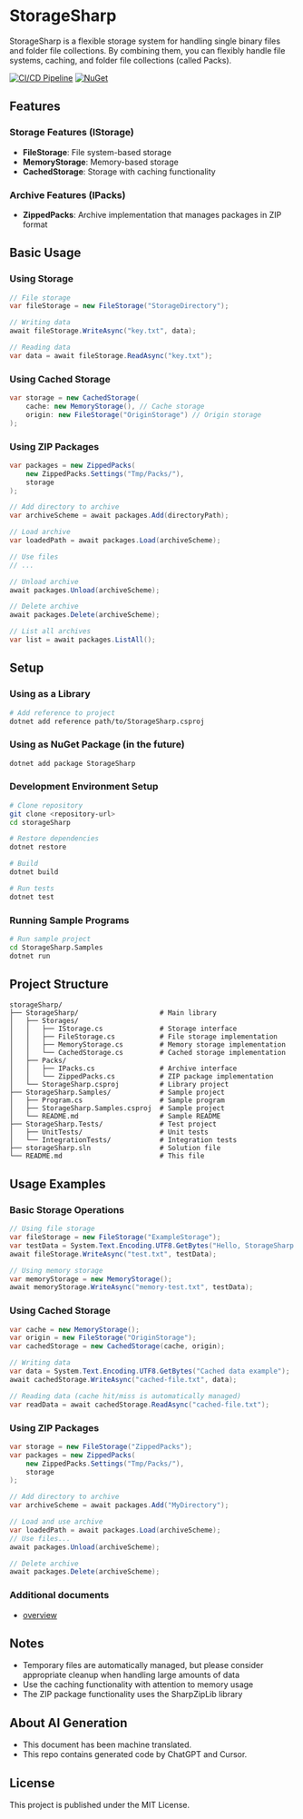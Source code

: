 # StorageSharp

StorageSharp is a flexible storage system for handling single binary files and folder file collections. By combining them, you can flexibly handle file systems, caching, and folder file collections (called Packs).

[![CI/CD Pipeline](https://github.com/uisawara/storageSharp/actions/workflows/ci.yml/badge.svg)](https://github.com/uisawara/storageSharp/actions/workflows/ci.yml)
[![NuGet](https://img.shields.io/nuget/v/Mmzkworks.StorageSharp.svg)](https://www.nuget.org/packages/Mmzkworks.StorageSharp/)

## Features

### Storage Features (IStorage)

- **FileStorage**: File system-based storage
- **MemoryStorage**: Memory-based storage
- **CachedStorage**: Storage with caching functionality

### Archive Features (IPacks)

- **ZippedPacks**: Archive implementation that manages packages in ZIP format

## Basic Usage

### Using Storage

```csharp
// File storage
var fileStorage = new FileStorage("StorageDirectory");

// Writing data
await fileStorage.WriteAsync("key.txt", data);

// Reading data
var data = await fileStorage.ReadAsync("key.txt");
```

### Using Cached Storage

```csharp
var storage = new CachedStorage(
    cache: new MemoryStorage(), // Cache storage
    origin: new FileStorage("OriginStorage") // Origin storage
);
```

### Using ZIP Packages

```csharp
var packages = new ZippedPacks(
    new ZippedPacks.Settings("Tmp/Packs/"),
    storage
);

// Add directory to archive
var archiveScheme = await packages.Add(directoryPath);

// Load archive
var loadedPath = await packages.Load(archiveScheme);

// Use files
// ...

// Unload archive
await packages.Unload(archiveScheme);

// Delete archive
await packages.Delete(archiveScheme);

// List all archives
var list = await packages.ListAll();
```

## Setup

### Using as a Library

```bash
# Add reference to project
dotnet add reference path/to/StorageSharp.csproj
```

### Using as NuGet Package (in the future)

```bash
dotnet add package StorageSharp
```

### Development Environment Setup

```bash
# Clone repository
git clone <repository-url>
cd storageSharp

# Restore dependencies
dotnet restore

# Build
dotnet build

# Run tests
dotnet test
```

### Running Sample Programs

```bash
# Run sample project
cd StorageSharp.Samples
dotnet run
```

## Project Structure

```
storageSharp/
├── StorageSharp/                    # Main library
│   ├── Storages/
│   │   ├── IStorage.cs              # Storage interface
│   │   ├── FileStorage.cs           # File storage implementation
│   │   ├── MemoryStorage.cs         # Memory storage implementation
│   │   └── CachedStorage.cs         # Cached storage implementation
│   ├── Packs/
│   │   ├── IPacks.cs                # Archive interface
│   │   └── ZippedPacks.cs           # ZIP package implementation
│   └── StorageSharp.csproj          # Library project
├── StorageSharp.Samples/            # Sample project
│   ├── Program.cs                   # Sample program
│   ├── StorageSharp.Samples.csproj  # Sample project
│   └── README.md                    # Sample README
├── StorageSharp.Tests/              # Test project
│   ├── UnitTests/                   # Unit tests
│   └── IntegrationTests/            # Integration tests
├── storageSharp.sln                 # Solution file
└── README.md                        # This file
```

## Usage Examples

### Basic Storage Operations

```csharp
// Using file storage
var fileStorage = new FileStorage("ExampleStorage");
var testData = System.Text.Encoding.UTF8.GetBytes("Hello, StorageSharp!");
await fileStorage.WriteAsync("test.txt", testData);

// Using memory storage
var memoryStorage = new MemoryStorage();
await memoryStorage.WriteAsync("memory-test.txt", testData);
```

### Using Cached Storage

```csharp
var cache = new MemoryStorage();
var origin = new FileStorage("OriginStorage");
var cachedStorage = new CachedStorage(cache, origin);

// Writing data
var data = System.Text.Encoding.UTF8.GetBytes("Cached data example");
await cachedStorage.WriteAsync("cached-file.txt", data);

// Reading data (cache hit/miss is automatically managed)
var readData = await cachedStorage.ReadAsync("cached-file.txt");
```

### Using ZIP Packages

```csharp
var storage = new FileStorage("ZippedPacks");
var packages = new ZippedPacks(
    new ZippedPacks.Settings("Tmp/Packs/"),
    storage
);

// Add directory to archive
var archiveScheme = await packages.Add("MyDirectory");

// Load and use archive
var loadedPath = await packages.Load(archiveScheme);
// Use files...
await packages.Unload(archiveScheme);

// Delete archive
await packages.Delete(archiveScheme);
```

### Additional documents

- [overview](./Documents/overview.md)

## Notes

- Temporary files are automatically managed, but please consider appropriate cleanup when handling large amounts of data
- Use the caching functionality with attention to memory usage
- The ZIP package functionality uses the SharpZipLib library

## About AI Generation

- This document has been machine translated.
- This repo contains generated code by ChatGPT and Cursor.

## License

This project is published under the MIT License. 
